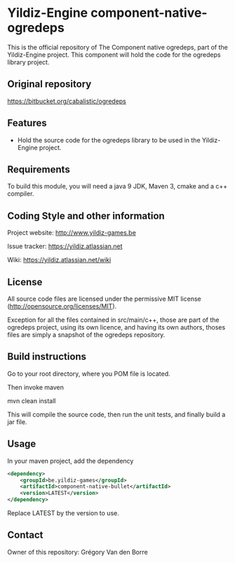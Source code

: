 # Yildiz-Engine component-native-ogredeps

This is the official repository of The Component native ogredeps, part of the Yildiz-Engine project.
This component will hold the code for the ogredeps library project.

## Original repository
https://bitbucket.org/cabalistic/ogredeps

## Features

* Hold the source code for the ogredeps library to be used in the Yildiz-Engine project.

## Requirements

To build this module, you will need a java 9 JDK, Maven 3, cmake and a c++ compiler.

## Coding Style and other information

Project website:
http://www.yildiz-games.be

Issue tracker:
https://yildiz.atlassian.net

Wiki:
https://yildiz.atlassian.net/wiki

## License

All source code files are licensed under the permissive MIT license
(http://opensource.org/licenses/MIT).

Exception for all the files contained in src/main/c++, those are part of the ogredeps project, using its own licence, and having its own authors, thoses files are simply a snapshot of the ogredeps repository.

## Build instructions

Go to your root directory, where you POM file is located.

Then invoke maven

mvn clean install

This will compile the source code, then run the unit tests, and finally build a jar file.

## Usage

In your maven project, add the dependency

```xml
<dependency>
    <groupId>be.yildiz-games</groupId>
    <artifactId>component-native-bullet</artifactId>
    <version>LATEST</version>
</dependency>
```

Replace LATEST by the version to use.

## Contact
Owner of this repository: Grégory Van den Borre
